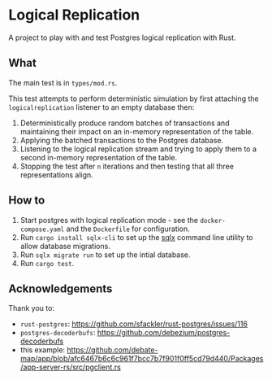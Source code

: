 # Logical Replication

A project to play with and test Postgres logical replication with Rust.

## What

The main test is in `types/mod.rs`.

This test attempts to perform deterministic simulation by first attaching the `logicalreplication` listener to an empty database then:

1. Deterministically produce random batches of transactions and maintaining their impact on an in-memory representation of the table.
2. Applying the batched transactions to the Postgres database.
3. Listening to the logical replication stream and trying to apply them to a second in-memory representation of the table.
4. Stopping the test after `n` iterations and then testing that all three representations align.

## How to

1. Start postgres with logical replication mode - see the `docker-compose.yaml` and the `Dockerfile` for configuration.
2. Run `cargo install sqlx-cli` to set up the [sqlx](https://github.com/launchbadge/sqlx) command line utility to allow database migrations.
3. Run `sqlx migrate run` to set up the intial database.
4. Run `cargo test`.

## Acknowledgements

Thank you to:

- `rust-postgres`: https://github.com/sfackler/rust-postgres/issues/116
- `postgres-decoderbufs`: https://github.com/debezium/postgres-decoderbufs
- this example: https://github.com/debate-map/app/blob/afc6467b6c6c961f7bcc7b7f901f0ff5cd79d440/Packages/app-server-rs/src/pgclient.rs
